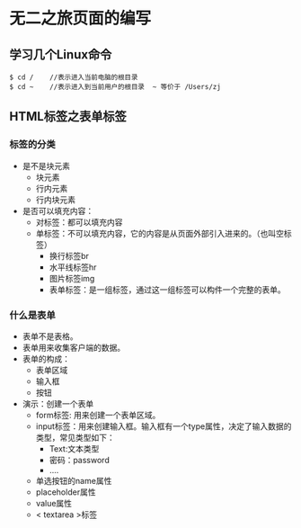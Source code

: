 # 无二之旅页面的编写

## 学习几个Linux命令

```
$ cd /    //表示进入当前电脑的根目录
$ cd ~    //表示进入到当前用户的根目录  ~ 等价于 /Users/zj
```

## HTML标签之表单标签

### 标签的分类

- 是不是块元素
  - 块元素
  - 行内元素
  - 行内块元素
- 是否可以填充内容：
  - 对标签：都可以填充内容
  - 单标签：不可以填充内容，它的内容是从页面外部引入进来的。（也叫空标签）
    - 换行标签br
    - 水平线标签hr
    - 图片标签img
    - 表单标签：是一组标签，通过这一组标签可以构件一个完整的表单。

### 什么是表单

- 表单不是表格。
- 表单用来收集客户端的数据。
- 表单的构成：
  - 表单区域
  - 输入框
  - 按钮
- 演示：创建一个表单
  - form标签: 用来创建一个表单区域。
  - input标签：用来创建输入框。输入框有一个type属性，决定了输入数据的类型，常见类型如下：
    - Text:文本类型
    - 密码：password
    - ....
  - 单选按钮的name属性
  - placeholder属性
  - value属性
  - < textarea >标签